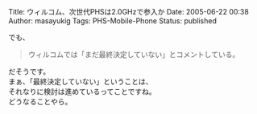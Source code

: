 Title: ウィルコム、次世代PHSは2.0GHzで参入か
Date: 2005-06-22 00:38
Author: masayukig
Tags: PHS-Mobile-Phone
Status: published

[](http://www.itmedia.co.jp/mobile/articles/0506/21/news035.html)

でも、  

> ウィルコムでは「まだ最終決定していない」とコメントしている。

だそうです。  
まぁ、「最終決定していない」ということは、  
それなりに検討は進めているってことですね。  
どうなることやら。
